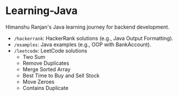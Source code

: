 # Learning-Java
Himanshu Ranjan's Java learning journey for backend development.
- `/hackerrank`: HackerRank solutions (e.g., Java Output Formatting).
- `/examples`: Java examples (e.g., OOP with BankAccount).
- `/leetcode`: LeetCode solutions 
	- Two Sum
	- Remove Duplicates
	- Merge Sorted Array
	- Best Time to Buy and Sell Stock
	- Move Zeroes
	- Contains Duplicate